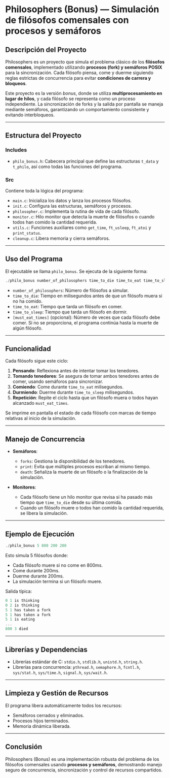 # Philosophers (Bonus) — Simulación de filósofos comensales con procesos y semáforos

## Descripción del Proyecto
Philosophers es un proyecto que simula el problema clásico de los **filósofos comensales**, implementado utilizando **procesos (fork) y semáforos POSIX** para la sincronización. Cada filósofo piensa, come y duerme siguiendo reglas estrictas de concurrencia para evitar **condiciones de carrera y bloqueos**.

Este proyecto es la versión *bonus*, donde se utiliza **multiprocesamiento en lugar de hilos**, y cada filósofo se representa como un proceso independiente. La sincronización de forks y la salida por pantalla se maneja mediante semáforos, garantizando un comportamiento consistente y evitando interbloqueos.

---

## Estructura del Proyecto

### Includes
- `philo_bonus.h`: Cabecera principal que define las estructuras `t_data` y `t_philo`, así como todas las funciones del programa.

### Src
Contiene toda la lógica del programa:
- `main.c`: Inicializa los datos y lanza los procesos filósofos.
- `init.c`: Configura las estructuras, semáforos y procesos.
- `philosopher.c`: Implementa la rutina de vida de cada filósofo.
- `monitor.c`: Hilo monitor que detecta la muerte de filósofos o cuando todos han comido la cantidad requerida.
- `utils.c`: Funciones auxiliares como `get_time`, `ft_usleep`, `ft_atoi` y `print_status`.
- `cleanup.c`: Libera memoria y cierra semáforos.

---

## Uso del Programa

El ejecutable se llama `philo_bonus`. Se ejecuta de la siguiente forma:

```c
./philo_bonus number_of_philosophers time_to_die time_to_eat time_to_sleep [must_eat_times]
```

- `number_of_philosophers`: Número de filósofos a simular.
- `time_to_die`: Tiempo en milisegundos antes de que un filósofo muera si no ha comido.
- `time_to_eat`: Tiempo que tarda un filósofo en comer.
- `time_to_sleep`: Tiempo que tarda un filósofo en dormir.
- `[must_eat_times]` (opcional): Número de veces que cada filósofo debe comer. Si no se proporciona, el programa continúa hasta la muerte de algún filósofo.

---

## Funcionalidad

Cada filósofo sigue este ciclo:

1. **Pensando**: Reflexiona antes de intentar tomar los tenedores.
2. **Tomando tenedores**: Se asegura de tomar ambos tenedores antes de comer, usando semáforos para sincronizar.
3. **Comiendo**: Come durante `time_to_eat` milisegundos.
4. **Durmiendo**: Duerme durante `time_to_sleep` milisegundos.
5. **Repetición**: Repite el ciclo hasta que un filósofo muera o todos hayan alcanzado `must_eat_times`.

Se imprime en pantalla el estado de cada filósofo con marcas de tiempo relativas al inicio de la simulación.

---

## Manejo de Concurrencia

- **Semáforos**:
  - `forks`: Gestiona la disponibilidad de los tenedores.
  - `print`: Evita que múltiples procesos escriban al mismo tiempo.
  - `death`: Señaliza la muerte de un filósofo o la finalización de la simulación.

- **Monitores**:
  - Cada filósofo tiene un hilo monitor que revisa si ha pasado más tiempo que `time_to_die` desde su última comida.
  - Cuando un filósofo muere o todos han comido la cantidad requerida, se libera la simulación.

---

## Ejemplo de Ejecución

```c
./philo_bonus 5 800 200 200
```

Esto simula 5 filósofos donde:
- Cada filósofo muere si no come en 800ms.
- Come durante 200ms.
- Duerme durante 200ms.
- La simulación termina si un filósofo muere.

Salida típica:

```c
0 1 is thinking
0 2 is thinking
5 1 has taken a fork
5 1 has taken a fork
5 1 is eating
...
800 3 died
```
---

## Librerías y Dependencias
- Librerías estándar de C: `stdio.h`, `stdlib.h`, `unistd.h`, `string.h`.
- Librerías para concurrencia: `pthread.h`, `semaphore.h`, `fcntl.h`, `sys/stat.h`, `sys/time.h`, `signal.h`, `sys/wait.h`.

---

## Limpieza y Gestión de Recursos
El programa libera automáticamente todos los recursos:
- Semáforos cerrados y eliminados.
- Procesos hijos terminados.
- Memoria dinámica liberada.

---

## Conclusión

Philosophers (Bonus) es una implementación robusta del problema de los filósofos comensales usando **procesos y semáforos**, demostrando manejo seguro de concurrencia, sincronización y control de recursos compartidos.

